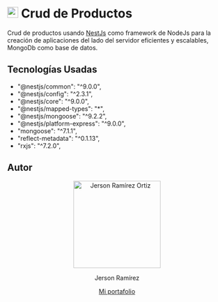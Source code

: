 # <a href="http://nestjs.com/" target="blank"><img src="https://nestjs.com/img/logo-small.svg" width="25" alt="Nest Logo" /></a> Crud de Productos 

Crud de productos usando [NestJs](https://github.com/nestjs/nest) como framework de NodeJs para la creación de aplicaciones del lado del servidor eficientes y escalables, MongoDb como base de datos.

## Tecnologías Usadas

* "@nestjs/common": "^9.0.0",
* "@nestjs/config": "^2.3.1",
* "@nestjs/core": "^9.0.0",
* "@nestjs/mapped-types": "*",
* "@nestjs/mongoose": "^9.2.2",
* "@nestjs/platform-express": "^9.0.0",
* "mongoose": "^7.1.1",
* "reflect-metadata": "^0.1.13",
* "rxjs": "^7.2.0",

## Autor

<div align="center">
    <img src="https://jersonramirez.studio/assets/jerson-a11110e1.png" width="200" alt="Jerson Ramírez Ortiz"/>
    <p>Jerson Ramírez</p>
    <p><a href="https://jersonramirez.studio" target="blank">Mi portafolio</a></p>
</div>